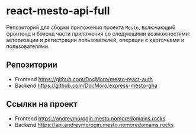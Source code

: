 # react-mesto-api-full
Репозиторий для сборки приложения проекта `Mesto`, включающий фронтенд и бэкенд части приложения со следующими возможностями: авторизации и регистрации пользователей, операции с карточками и пользователями.

## Репозитории
- Frontend https://github.com/DocMoro/mesto-react-auth
- Backend https://github.com/DocMoro/express-mesto-gha

## Ссылки на проект
- Frontend https://andreymorogin.mesto.nomoredomains.rocks
- Backend https://api.andreymorogin.mesto.nomoredomains.rocks